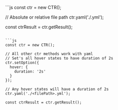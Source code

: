 <div data-size="325" class="syntax"></div>
```js
const ctr = new CTR();

// Absolute or relative file path
ctr.yaml('./<filePath>.yml');

const ctrResult = ctr.getResult();
```

```js
const ctr = new CTR();

// All other ctr methods work with yaml
// Set's all hover states to have duration of 2s
ctr.setOption({
  hover: {
    duration: '2s'
  }
});

// Any hover states will have a duration of 2s
ctr.yaml('./<filePath>.yml');

const ctrResult = ctr.getResult();
```
<div class="cf"></div>

